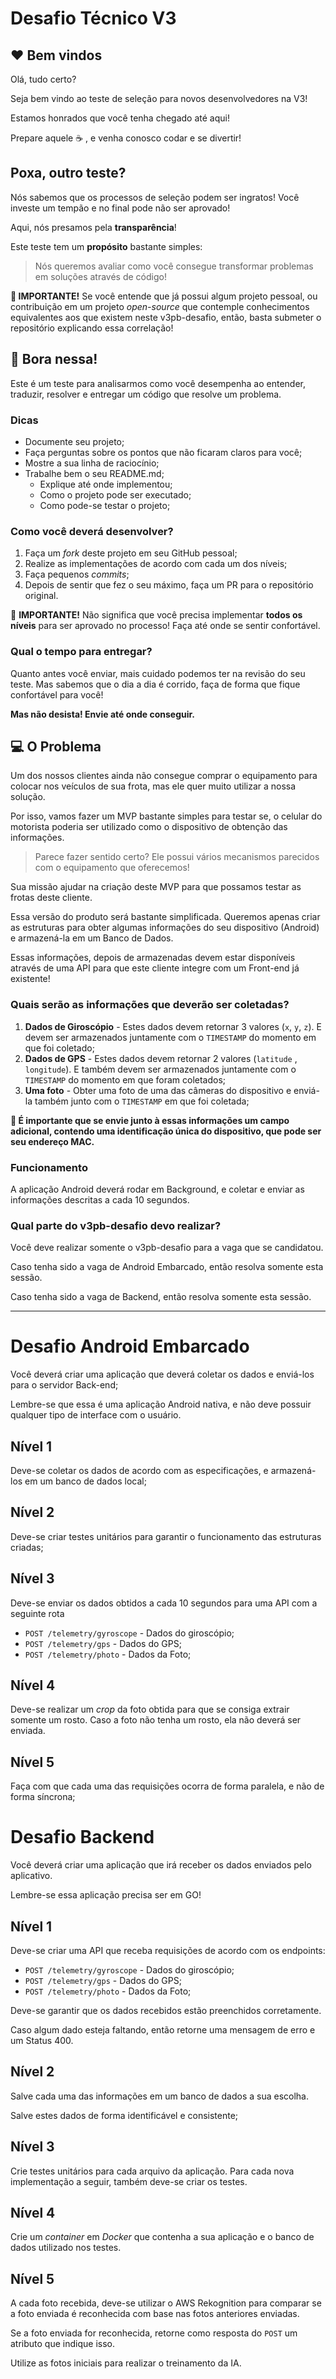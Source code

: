 # Desafio Técnico V3

## ❤️ Bem vindos

Olá, tudo certo?

Seja bem vindo ao teste de seleção para novos desenvolvedores na V3!

Estamos honrados que você tenha chegado até aqui!

Prepare aquele ☕️ , e venha conosco codar e se divertir!

## Poxa, outro teste?

Nós sabemos que os processos de seleção podem ser ingratos! Você investe um tempão e no final pode não ser aprovado!

Aqui, nós presamos pela **transparência**!

Este teste tem um **propósito** bastante simples:

> Nós queremos avaliar como você consegue transformar problemas em soluções através de código!

**🚨 IMPORTANTE!** Se você entende que já possui algum projeto pessoal, ou contribuição em um projeto _open-source_ que contemple conhecimentos equivalentes aos que existem neste v3pb-desafio, então, basta submeter o repositório explicando essa correlação!

## 🚀 Bora nessa!

Este é um teste para analisarmos como você desempenha ao entender, traduzir, resolver e entregar um código que resolve um problema.

### Dicas

- Documente seu projeto;
- Faça perguntas sobre os pontos que não ficaram claros para você;
- Mostre a sua linha de raciocínio;
- Trabalhe bem o seu README.md;
  - Explique até onde implementou;
  - Como o projeto pode ser executado;
  - Como pode-se testar o projeto;

### Como você deverá desenvolver?

1. Faça um _fork_ deste projeto em seu GitHub pessoal;
2. Realize as implementações de acordo com cada um dos níveis;
3. Faça pequenos _commits_;
4. Depois de sentir que fez o seu máximo, faça um PR para o repositório original.

🚨 **IMPORTANTE!** Não significa que você precisa implementar **todos os níveis** para ser aprovado no processo! Faça até onde se sentir confortável.

### Qual o tempo para entregar?

Quanto antes você enviar, mais cuidado podemos ter na revisão do seu teste. Mas sabemos que o dia a dia é corrido, faça de forma que fique confortável para você!

**Mas não desista! Envie até onde conseguir.**

## 💻 O Problema

Um dos nossos clientes ainda não consegue comprar o equipamento para colocar nos veículos de sua frota, mas ele quer muito utilizar a nossa solução.

Por isso, vamos fazer um MVP bastante simples para testar se, o celular do motorista poderia ser utilizado como o dispositivo de obtenção das informações.

> Parece fazer sentido certo? Ele possui vários mecanismos parecidos com o equipamento que oferecemos!

Sua missão ajudar na criação deste MVP para que possamos testar as frotas deste cliente.

Essa versão do produto será bastante simplificada. Queremos apenas criar as estruturas para obter algumas informações do seu dispositivo (Android) e armazená-la em um Banco de Dados.

Essas informações, depois de armazenadas devem estar disponíveis através de uma API para que este cliente integre com um Front-end já existente!

### Quais serão as informações que deverão ser coletadas?

1. **Dados de Giroscópio** - Estes dados devem retornar 3 valores (`x`, `y`, `z`). E devem ser armazenados juntamente com o `TIMESTAMP` do momento em que foi coletado;
2. **Dados de GPS** - Estes dados devem retornar 2 valores (`latitude` , `longitude`). E também devem ser armazenados juntamente com o `TIMESTAMP` do momento em que foram coletados;
3. **Uma foto** - Obter uma foto de uma das câmeras do dispositivo e enviá-la também junto com o `TIMESTAMP` em que foi coletada;

**🚨 É importante que se envie junto à essas informações um campo adicional, contendo uma identificação única do dispositivo, que pode ser seu endereço MAC.**

### Funcionamento

A aplicação Android deverá rodar em Background, e coletar e enviar as informações descritas a cada 10 segundos.

### Qual parte do v3pb-desafio devo realizar?

Você deve realizar somente o v3pb-desafio para a vaga que se candidatou.

Caso tenha sido a vaga de Android Embarcado, então resolva somente esta sessão.

Caso tenha sido a vaga de Backend, então resolva somente esta sessão.

---

# Desafio Android Embarcado

Você deverá criar uma aplicação que deverá coletar os dados e enviá-los para o servidor Back-end;

Lembre-se que essa é uma aplicação Android nativa, e não deve possuir qualquer tipo de interface com o usuário.

## Nível 1

Deve-se coletar os dados de acordo com as especificações, e armazená-los em um banco de dados local;

## Nível 2

Deve-se criar testes unitários para garantir o funcionamento das estruturas criadas;

## Nível 3

Deve-se enviar os dados obtidos a cada 10 segundos para uma API com a seguinte rota

- `POST /telemetry/gyroscope` - Dados do giroscópio;
- `POST /telemetry/gps` - Dados do GPS;
- `POST /telemetry/photo` - Dados da Foto;

## Nível 4

Deve-se realizar um _crop_ da foto obtida para que se consiga extrair somente um rosto. Caso a foto não tenha um rosto, ela não deverá ser enviada.

## Nível 5

Faça com que cada uma das requisições ocorra de forma paralela, e não de forma síncrona;

# Desafio Backend

Você deverá criar uma aplicação que irá receber os dados enviados pelo aplicativo.

Lembre-se essa aplicação precisa ser em GO!

## Nível 1

Deve-se criar uma API que receba requisições de acordo com os endpoints:

- `POST /telemetry/gyroscope` - Dados do giroscópio;
- `POST /telemetry/gps` - Dados do GPS;
- `POST /telemetry/photo` - Dados da Foto;

Deve-se garantir que os dados recebidos estão preenchidos corretamente.

Caso algum dado esteja faltando, então retorne uma mensagem de erro e um Status 400.

## Nível 2

Salve cada uma das informações em um banco de dados a sua escolha.

Salve estes dados de forma identificável e consistente;

## Nível 3

Crie testes unitários para cada arquivo da aplicação. Para cada nova implementação a seguir, também deve-se criar os testes.

## Nível 4

Crie um _container_ em _Docker_ que contenha a sua aplicação e o banco de dados utilizado nos testes.

## Nível 5

A cada foto recebida, deve-se utilizar o AWS Rekognition para comparar se a foto enviada é reconhecida com base nas fotos anteriores enviadas.

Se a foto enviada for reconhecida, retorne como resposta do `POST` um atributo que indique isso.

Utilize as fotos iniciais para realizar o treinamento da IA.
